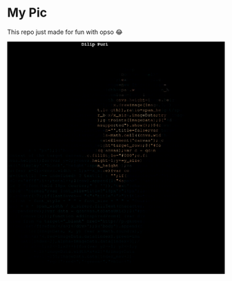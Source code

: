 # My Pic
This repo just made for fun with opso :joy:

![Dilip Text Image](dilip_text.png?raw=true "Dilip Text")
